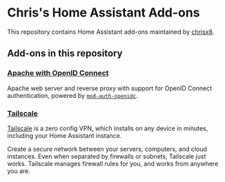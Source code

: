 # Chris's Home Assistant Add-ons

This repository contains Home Assistant add-ons maintained by [chrisx8](https://github.com/chrisx8).

## Add-ons in this repository

### [Apache with OpenID Connect](apache-oidc/)

Apache web server and reverse proxy with support for OpenID Connect authentication,
powered by [`mod-auth-openidc`](https://github.com/zmartzone/mod_auth_openidc).

### [Tailscale](tailscale/)

[Tailscale](https://tailscale.com) is a zero config VPN, which installs on any device in minutes,
including your Home Assistant instance.

Create a secure network between your servers, computers, and cloud instances.
Even when separated by firewalls or subnets, Tailscale just works. Tailscale
manages firewall rules for you, and works from anywhere you are.

